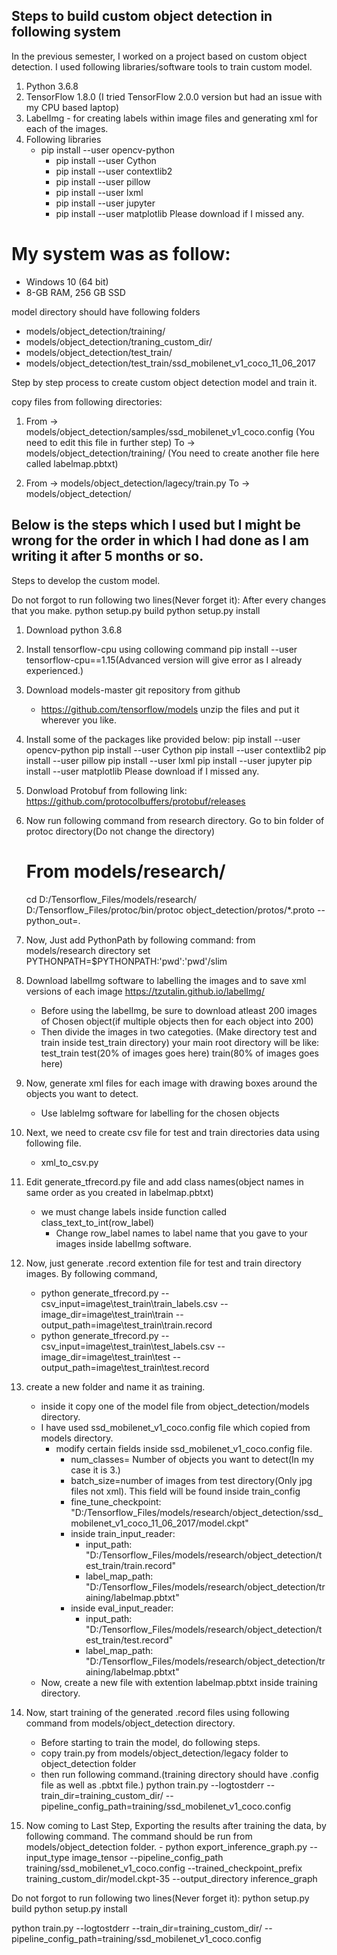 ## Steps to build custom object detection in following system 
In the previous semester, I worked on a project based on custom object detection. I used following libraries/software tools to train custom model.

1. Python 3.6.8
2. TensorFlow 1.8.0 (I tried TensorFlow 2.0.0 version but had an issue with my CPU based laptop)
3. LabelImg - for creating labels within image files and generating xml for each of the images.
4. Following libraries
   - pip install --user opencv-python
	 - pip install --user Cython
	 - pip install --user contextlib2
	 - pip install --user pillow
	 - pip install --user lxml
	 - pip install --user jupyter
	 - pip install --user matplotlib
	Please download if I missed any.

# My system was as follow:
- Windows 10 (64 bit)
- 8-GB RAM, 256 GB SSD

model directory should have following folders

- models/object_detection/training/
- models/object_detection/traning_custom_dir/
- models/object_detection/test_train/
- models/object_detection/test_train/ssd_mobilenet_v1_coco_11_06_2017

Step by step process to create custom object detection model and train it.

copy files from following directories:
1)	From ->  models/object_detection/samples/ssd_mobilenet_v1_coco.config (You need to edit this file in further step)
	To -> models/object_detection/training/   (You need to create another file here called labelmap.pbtxt)

2)	From ->  models/object_detection/lagecy/train.py
	To -> models/object_detection/

## Below is the steps which I used but I might be wrong for the order in which I had done as I am writing it after 5 months or so.

Steps to develop the custom model.

Do not forgot to run following two lines(Never forget it):
After every changes that you make.
python setup.py build
python setup.py install

1) Download python 3.6.8

2) Install tensorflow-cpu using collowing command
	pip install --user tensorflow-cpu==1.15(Advanced version will give error as I already experienced.)

3) Download models-master git repository from github
	- https://github.com/tensorflow/models
	unzip the files and put it wherever you like.

4) Install some of the packages like provided below:
	pip install --user opencv-python
	pip install --user Cython
	pip install --user contextlib2
	pip install --user pillow
	pip install --user lxml
	pip install --user jupyter
	pip install --user matplotlib
	Please download if I missed any.

5) Donwload Protobuf from following link:
	https://github.com/protocolbuffers/protobuf/releases

6) Now run following command from research directory.
Go to bin folder of protoc directory(Do not change the directory)
	# From models/research/
	cd D:/Tensorflow_Files/models/research/
	D:/Tensorflow_Files/protoc/bin/protoc object_detection/protos/*.proto --python_out=.

7) Now, Just add PythonPath by following command:
	from models/research directory
	set PYTHONPATH=$PYTHONPATH:'pwd':'pwd'/slim

8) Download labelImg software to labelling the images and to save xml versions of each image
	https://tzutalin.github.io/labelImg/

	- Before using the labelImg, be sure to download atleast 200 images of
	  Chosen object(if multiple objects then for each object into 200)
	- Then divide the images in two categoties. (Make directory test and train inside test_train directory)
	your main root directory will be like:
	test_train
		test(20% of images goes here)
		train(80% of images goes here)

9) Now, generate xml files for each image with drawing boxes around the objects you want to detect.
    - Use lableImg software for labelling for the chosen objects
	
10) Next, we need to create csv file for test and train directories data using following file.
	- xml_to_csv.py

11)	Edit generate_tfrecord.py file and add class names(object names in same order as you created in labelmap.pbtxt)
	- we must change labels inside function called class_text_to_int(row_label)
		- Change row_label names to label name that you gave to your images inside labelImg software.

12) Now, just generate .record extention file for test and train directory images. By following command,
	- python generate_tfrecord.py --csv_input=image\test_train\train_labels.csv --image_dir=image\test_train\train --output_path=image\test_train\train.record
	- python generate_tfrecord.py --csv_input=image\test_train\test_labels.csv --image_dir=image\test_train\test --output_path=image\test_train\test.record

13) create a new folder and name it as training.
	- inside it copy one of the model file from object_detection/models directory.
	- I have used ssd_mobilenet_v1_coco.config file which copied from models directory.
		- modify certain fields inside ssd_mobilenet_v1_coco.config file.
			- num_classes= Number of objects you want to detect(In my case it is 3.)
			- batch_size=number of images from test directory(Only jpg files not xml). This field will be found inside train_config
			- fine_tune_checkpoint: "D:/Tensorflow_Files/models/research/object_detection/ssd_mobilenet_v1_coco_11_06_2017/model.ckpt"
			- inside train_input_reader:
				- input_path: "D:/Tensorflow_Files/models/research/object_detection/test_train/train.record"
				- label_map_path: "D:/Tensorflow_Files/models/research/object_detection/training/labelmap.pbtxt"
			- inside eval_input_reader:
				- input_path: "D:/Tensorflow_Files/models/research/object_detection/test_train/test.record"
				- label_map_path: "D:/Tensorflow_Files/models/research/object_detection/training/labelmap.pbtxt"
	- Now, create a new file with extention labelmap.pbtxt inside training directory.

14) Now, start training of the generated .record files using following command from models/object_detection directory.
	- Before starting to train the model, do following steps.
	- copy train.py from models/object_detection/legacy folder to object_detection folder
	- then run following command.(training directory should have .config file as well as .pbtxt file.)
			python train.py --logtostderr --train_dir=training_custom_dir/ --pipeline_config_path=training/ssd_mobilenet_v1_coco.config
	
15)  Now coming to Last Step, Exporting the results after training the data, by following command. The command should be run from models/object_detection folder.
	- python export_inference_graph.py --input_type image_tensor --pipeline_config_path training/ssd_mobilenet_v1_coco.config --trained_checkpoint_prefix training_custom_dir/model.ckpt-35 --output_directory inference_graph 


Do not forgot to run following two lines(Never forget it):
python setup.py build
python setup.py install
  


python train.py --logtostderr --train_dir=training_custom_dir/ --pipeline_config_path=training/ssd_mobilenet_v1_coco.config
